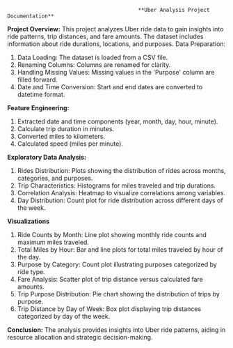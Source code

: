                                               **Uber Analysis Project Documentation**

**Project Overview:**
  This project analyzes Uber ride data to gain insights into ride patterns, trip distances, and fare amounts. The dataset includes information about ride durations, locations, and purposes.
Data Preparation:
1.	Data Loading: The dataset is loaded from a CSV file.
2.	Renaming Columns: Columns are renamed for clarity.
3.	Handling Missing Values: Missing values in the 'Purpose' column are filled forward.
4.	Date and Time Conversion: Start and end dates are converted to datetime format.

**Feature Engineering:**
1.	Extracted date and time components (year, month, day, hour, minute).
2.	Calculate trip duration in minutes.
3.	Converted miles to kilometers.
4.	Calculated speed (miles per minute).

**Exploratory Data Analysis:**
1.	Rides Distribution: Plots showing the distribution of rides across months, categories, and purposes.
2.	Trip Characteristics: Histograms for miles traveled and trip durations.
3.	Correlation Analysis: Heatmap to visualize correlations among variables.
4.	Day Distribution: Count plot for ride distribution across different days of the week.

**Visualizations**
1.	Ride Counts by Month: Line plot showing monthly ride counts and maximum miles traveled.
2.	Total Miles by Hour: Bar and line plots for total miles traveled by hour of the day.
3.	Purpose by Category: Count plot illustrating purposes categorized by ride type.
4.	Fare Analysis: Scatter plot of trip distance versus calculated fare amounts.
5.	Trip Purpose Distribution: Pie chart showing the distribution of trips by purpose.
6.	Trip Distance by Day of Week: Box plot displaying trip distances categorized by day of the week.

**Conclusion:**
The analysis provides insights into Uber ride patterns, aiding in resource allocation and strategic decision-making.
